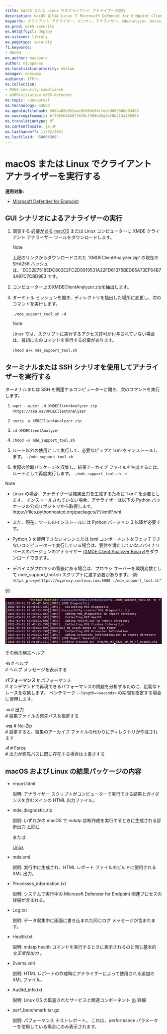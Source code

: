 ```yaml
---
title: macOS または Linux でのクライアント アナライザーの実行
description: macOS または Linux で Microsoft Defender for Endpoint Client Analyzer を実行する方法について説明します。
keywords: クライアント アナライザー、センサー、アナライザー、mdeanalyzer、macos、Linux、mdeanalyzer のトラブルシューティング
ms.prod: m365-security
ms.mktglfcycl: deploy
ms.sitesec: library
ms.pagetype: security
f1.keywords:
- NOCSH
ms.author: macapara
author: mjcaparas
ms.localizationpriority: medium
manager: dansimp
audience: ITPro
ms.collection:
- M365-security-compliance
- m365initiative-m365-defender
ms.topic: conceptual
ms.technology: m365d
ms.openlocfilehash: 3d94a08e651aec05869e54cfee2d605680e03426
ms.sourcegitcommit: bf3965b46487f6f8cf900dd9a3af8b213a405989
ms.translationtype: MT
ms.contentlocale: ja-JP
ms.lasthandoff: 11/02/2021
ms.locfileid: "60664589"
---
```

# <a name="run-the-client-analyzer-on-macos-and-linux"></a>macOS または Linux でクライアント アナライザーを実行する

**適用対象:**
- [Microsoft Defender for Endpoint](https://go.microsoft.com/fwlink/p/?linkid=2146631)

## <a name="running-the-analyzer-through-gui-scenario"></a>GUI シナリオによるアナライザーの実行

1. 調査する [必要がある macOS](https://aka.ms/XMDEClientAnalyzer) または Linux コンピューターに XMDE クライアント アナライザー ツールをダウンロードします。

   > [!NOTE]
   > 上記のリンクからダウンロードされた 'XMDEClientAnalyzer.zip' の現在の SHA256 ハッシュは、'ECD2E7518EDC803E2FC2D9919531A22FD61375BED85A73EF64B74A97C7CBD9E3'です。

2. コンピューター上のXMDEClientAnalyzer.zipを抽出します。

3. ターミナル セッションを開き、ディレクトリを抽出した場所に変更し、次のコマンドを実行します。

   `./mde_support_tool.sh -d`

   > [!NOTE]
   > Linux では、スクリプトに実行するアクセス許可が付与されていない場合は、最初に次のコマンドを実行する必要があります。
   >
   > `chmod a+x mde_support_tool.sh`

## <a name="running-the-analyzer-using-a-terminal-or-ssh-scenario"></a>ターミナルまたは SSH シナリオを使用してアナライザーを実行する

ターミナルまたは SSH を関連するコンピューターに開き、次のコマンドを実行します。

1. `wget --quiet -O XMDEClientAnalyzer.zip https://aka.ms/XMDEClientAnalyzer`

2. `unzip -q XMDEClientAnalyzer.zip`

3. `cd XMDEClientAnalyzer`

4. `chmod +x mde_support_tool.sh`

3. ルート以外の使用として実行して、必要なピップと lxml をインストールします。 `./mde_support_tool.sh`

4. 実際の診断パッケージを収集し、結果アーカイブ ファイルを生成するには、ルートとして再度実行します。 `./mde_support_tool.sh -d`

> [!NOTE]
> - Linux の場合、アナライザーは結果出力を生成するために 'lxml' を必要とします。 インストールされていない場合、アナライザーは以下の Python パッケージの公式リポジトリから取得します。 <https://files.pythonhosted.org/packages/\*/lxml\*.whl>
> 
> - また、現在、ツールのインストールには Python バージョン 3 以降が必要です。
>
> - Python 3 を使用できないマシンまたは lxml コンポーネントをフェッチできないコンピューターで実行している場合は、要件を満たしていないバイナリ ベースのバージョンのアナライザー [(XMDE Client Analyzer Binary)](https://aka.ms/XMDEClientAnalyzerBinary)をダウンロードできます。
>
> - デバイスがプロキシの背後にある場合は、プロキシ サーバーを環境変数として mde_support_tool.sh スクリプトに渡す必要があります。 例: `https_proxy=https://myproxy.contoso.com:8080 ./mde_support_tool.sh"`

例:

![コマンド ラインの例のイメージ。](images/4ca188f6c457e335abe3c9ad3eddda26.png)

その他の構文ヘルプ:

**-h** \# ヘルプ<br>
\# ヘルプ メッセージを表示する

**パフォーマンス** \# パフォーマンス<br>
\# オンデマンドで再現できるパフォーマンスの問題を分析するために、広範なトレースを収集します。 ベンチマーク `--length=<seconds>` の期間を指定する場合に使用します。

**-o** \# 出力<br>
\# 結果ファイルの宛先パスを指定する

**-nz** \# No-Zip<br>
\# 設定すると、結果のアーカイブ ファイルの代わりにディレクトリが作成されます

**-f** \# Force<br>
\# 出力が宛先パスに既に存在する場合は上書きする

## <a name="result-package-contents-on-macos-and-linux"></a>macOS および Linux の結果パッケージの内容

- report.html

  説明: アナライザー スクリプトがコンピューターで実行できる結果とガイダンスを含むメインの HTML 出力ファイル。

- mde_diagnostic.zip

  説明: いずれかの macOS で *mdatp* 診断作成を実行するときに生成される診断出力 [と同じ](/windows/security/threat-protection/microsoft-defender-atp/mac-resources#collecting-diagnostic-information)

  または

  [ Linux ](/windows/security/threat-protection/microsoft-defender-atp/linux-resources#collect-diagnostic-information)

- mde.xml

  説明: 実行中に生成され、HTML レポート ファイルのビルドに使用される XML 出力。

- Processes_information.txt

  説明: システムで実行中の Microsoft Defender for Endpoint 関連プロセスの詳細が含まれる。

- Log.txt

  説明: データ収集中に画面に書き込まれた同じログ メッセージが含まれます。

- Health.txt

  説明: mdatp health コマンドを実行するときに表示されるのと同じ基本的 *な正常性出力* 。

- Events.xml

  説明: HTML レポートの作成時にアナライザーによって使用される追加の XML ファイル。

- Auditd_info.txt

  説明: Linux OS の監査されたサービスと関連コンポーネント [の](/windows/security/threat-protection/microsoft-defender-atp/linux-support-events) 詳細

- perf_benchmark.tar.gz

  説明: パフォーマンス テストレポート。 これは、performance パラメーターを使用している場合にのみ表示されます。

